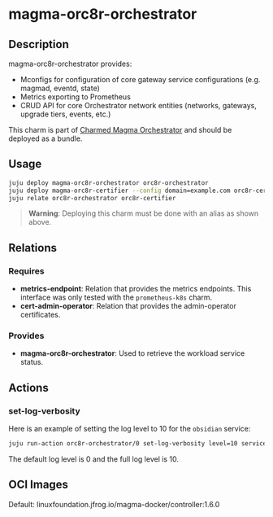 # magma-orc8r-orchestrator

## Description

magma-orc8r-orchestrator provides:
- Mconfigs for configuration of core gateway service configurations (e.g. magmad, eventd, state)
- Metrics exporting to Prometheus
- CRUD API for core Orchestrator network entities (networks, gateways, upgrade tiers, events, etc.)

This charm is part of [Charmed Magma Orchestrator](https://charmhub.io/magma-orc8r/) and should
be deployed as a bundle.

## Usage

```bash
juju deploy magma-orc8r-orchestrator orc8r-orchestrator
juju deploy magma-orc8r-certifier --config domain=example.com orc8r-certifier
juju relate orc8r-orchestrator orc8r-certifier
```

> **Warning**: Deploying this charm must be done with an alias as shown above.


## Relations

### Requires

- **metrics-endpoint**: Relation that provides the metrics endpoints. This interface was only
tested with the `prometheus-k8s` charm.
- **cert-admin-operator**: Relation that provides the admin-operator certificates.

### Provides

- **magma-orc8r-orchestrator**: Used to retrieve the workload service status.

## Actions

### set-log-verbosity
Here is an example of setting the log level to 10 for the `obsidian` service:

```bash
juju run-action orc8r-orchestrator/0 set-log-verbosity level=10 service=obsidian
```

The default log level is 0 and the full log level is 10. 

## OCI Images

Default: linuxfoundation.jfrog.io/magma-docker/controller:1.6.0

